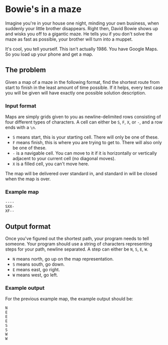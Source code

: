 # Bowie's in a maze

Imagine you're in your house one night, minding your own business, when
suddenly your little brother disappears. Right then, David Bowie shows up and
wisks you off to a gigantic maze. He tells you if you don't solve the maze as
fast as possible, your brother will turn into a muppet.

It's cool, you tell yourself. This isn't actually 1986. You have Google Maps.
So you load up your phone and get a map.

## The problem

Given a map of a maze in the following format, find the shortest route from
start to finish in the least amount of time possible. If it helps, every test
case you will be given will have exactly one possible solution description.

### Input format

Maps are simply grids given to you as newline-delimited rows consisting of four
different types of characters. A cell can either be `S`, `F`, `X`, or `-`, and
a row ends with a `\n`.

* `S` means start, this is your starting cell. There will only be one of these.
* `F` means finish, this is where you are trying to get to. There will also
  only be one of these.
* `-` is a navigable cell. You can move to it if it is horizontally or
  vertically adjacent to your current cell (no diagonal moves).
* `X` is a filled cell, you can't move here.

The map will be delivered over standard in, and standard in will be closed when
the map is over.

### Example map

```
----
SXX-
XF--
```

## Output format

Once you've figured out the shortest path, your program needs to tell someone.
Your program should use a string of characters representing steps for your
path, newline separated. A step can either be `N`, `S`, `E`, `W`.

* `N` means north, go up on the map representation.
* `S` means south, go down.
* `E` means east, go right.
* `W` means west, go left.

### Example output

For the previous example map, the example output should be:

```
N
E
E
E
S
S
W
W
```
